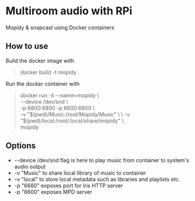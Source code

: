 # Multiroom audio with RPi

Mopidy & snapcast using Docker containers

## How to use

Build the docker image with
> docker build -t mopidy .

Run the docker container with

> docker run -it --name=mopidy \ \
  --device /dev/snd \ \
  -p 6800:6800 -p 6600:6600 \ \
  -v "$(pwd)/Music:/root/Mopidy/Music" \ \
  -v "$(pwd)/local:/root/.local/share/mopidy" \ \
  mopidy

## Options

* --device /dev/snd flag is here to play music from container to system's audio output
* -v "Music" to share local library of music to container
* -v "local" to store local metadata such as libraries and playlists etc.
* -p "6680" exposes port for Iris HTTP server
* -p "6600" exposes MPD server
